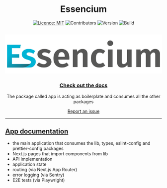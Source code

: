 <div align="center">

# Essencium

[![Licence: MIT](https://img.shields.io/badge/licence-MIT-yellow.svg)](https://opensource.org/licenses/MIT) ![Contributors](https://img.shields.io/github/contributors/Frachtwerk/essencium-frontend) ![Version](https://img.shields.io/github/package-json/v/Frachtwerk/essencium-frontend?filename=packages%2Fapp%2Fpackage.json&label=Essencium-app&color=00b5d6CMYK) ![Build](https://github.com/Frachtwerk/essencium-frontend/actions/workflows/ci.yml/badge.svg)

## ![Essencium Logo](../app/public/img/web/logotype_400x100px.svg)

### [Check out the docs](https://docs.essencium.dev)

The package called app is acting as boilerplate and consumes all the other packages

[Report an issue](https://github.com/Frachtwerk/essencium-frontend/issues)
</div>

---

## [App documentation](https://docs.essencium.dev/devguide/packageResponsibilities)

- the main application that consumes the lib, types, eslint-config and prettier-config packages
- Next.js pages that import components from lib
- API implementation
- application state
- routing (via Next.js App Router)
- error logging (via Sentry)
- E2E tests (via Playwright)
